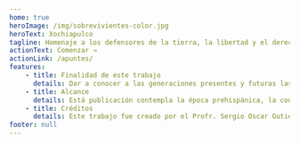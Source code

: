 ```yaml
---
home: true
heroImage: /img/sobrevivientes-color.jpg
heroText: Xochiapulco
tagline: Homenaje a los defensores de la tierra, la libertad y el derecho.
actionText: Comenzar →
actionLink: /apuntes/
features:
    - title: Finalidad de este trabajo
      details: Dar a conocer a las generaciones presentes y futuras las grandezas históricas de los hombres y mujeres que forjaron el desarrollo del municipio de Xochiapulco.
    - title: Alcance
      details: Está publicación contempla la época prehispánica, la conquista, la independencia de México, el gobierno de Santa Anna, la guerra de Reforma, la consolidación del Municipio, la intervención francesa, el Porfiriato, la revolución mexicana y la historia de la educación en Xochiapulco.
    - title: Créditos
      details: Este trabajo fue creado por el Profr. Sergio Oscar Gutiérrez Peralta, basado en las memorias del Profr. Sergio A. Gutiérrez Español (1889-1976) y la recopilación de Información de diferentes documentos.
footer: null
---
```



<Licence />